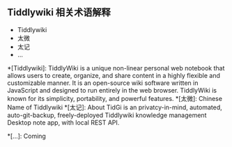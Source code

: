 ## Tiddlywiki 相关术语解释

* Tiddlywiki
* 太微
* 太记
* ...

*[Tiddlywiki]: TiddlyWiki is a unique non-linear personal web notebook that allows users to create, organize, and share content in a highly flexible and customizable manner. It is an open-source wiki software written in JavaScript and designed to run entirely in the web browser. TiddlyWiki is known for its simplicity, portability, and powerful features.
*[太微]: Chinese Name of Tiddlywiki
*[太记]: About TidGi is an privatcy-in-mind, automated, auto-git-backup, freely-deployed Tiddlywiki knowledge management Desktop note app, with local REST API. 

*[...]: Coming